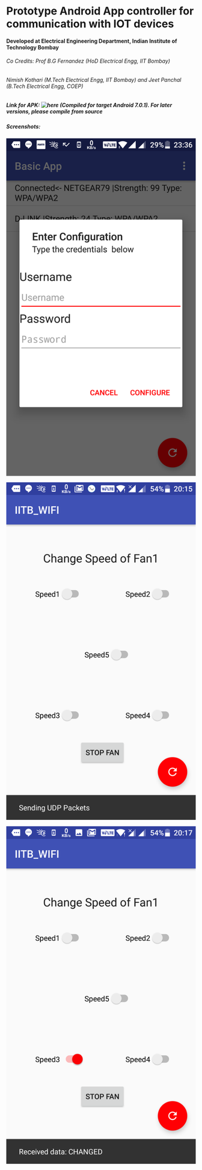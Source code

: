 # Prototype Android App controller for communication with IOT devices

#### Developed at Electrical Engineering Department, Indian Institute of Technology Bombay
###### Co Credits: Prof B.G Fernandez (HoD Electrical Engg, IIT Bombay)
###### Nimish Kothari (M.Tech Electrical Engg, IIT Bombay) and Jeet Panchal (B.Tech Electrical Engg, COEP)

##### Link for APK: ![here](!https://drive.google.com/file/d/0B-F_QUd1F6k5cFdiRjVUYk9TekU/view) (Compiled for target Android 7.0.1). For later versions, please compile from source

##### Screenshots:

![Screenshot1](https://raw.githubusercontent.com/paragverma/paragverma.github.io/master/images/IITB_WIFI_1.png)

![Screenshot2](https://raw.githubusercontent.com/paragverma/paragverma.github.io/master/images/IITB_WIFI_2.png)

![Screenshot3](https://raw.githubusercontent.com/paragverma/paragverma.github.io/master/images/IITB_WIFI_3.png)
